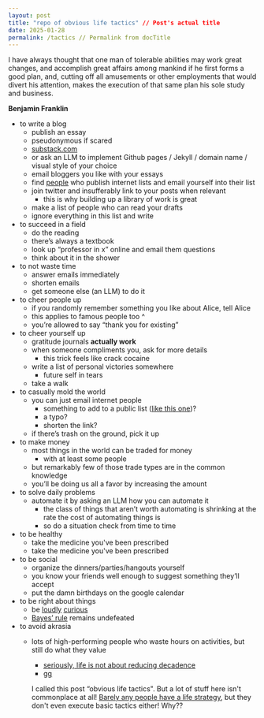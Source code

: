 ```yaml
---
layout: post
title: "repo of obvious life tactics" // Post's actual title
date: 2025-01-28
permalink: /tactics // Permalink from docTitle
---
```




I have always thought that one man of tolerable abilities may work great changes, and accomplish great affairs among mankind if he first forms a good plan, and, cutting off all amusements or other employments that would divert his attention, makes the execution of that same plan his sole study and business. 

**Benjamin Franklin**

- to write a blog
  - publish an essay
  - pseudonymous if scared
  - <u>[substack.com ](http://substack.com)</u>
  - or ask an LLM to implement Github pages / Jekyll / domain name / visual style of your choice 
  - email bloggers you like with your essays
  - find <u>[people](https://substack.com/@samenright/posts)</u> who publish internet lists and email yourself into their list
  - join twitter and insufferably link to your posts when relevant
    - this is why building up a library of work is great
  - make a list of people who can read your drafts
  - ignore everything in this list and write
- to succeed in a field
  - do the reading
  - there’s always a textbook
  - look up “professor in x” online and email them questions
  - think about it in the shower
- to not waste time
  - answer emails immediately
  - shorten emails
  - get someone else (an LLM) to do it
- to cheer people up
  - if you randomly remember something you like about Alice, tell Alice
  - this applies to famous people too ^ 
  - you’re allowed to say “thank you for existing” 
- to cheer yourself up
  - gratitude journals **actually work**
  - when someone compliments you, ask for more details
    - this trick feels like crack cocaine
  - write a list of personal victories somewhere
    - future self in tears
  - take a walk
- to casually mold the world
  - you can just email internet people
    - something to add to a public list (<u>[like this one](mailto:croissanthology@gmail.com)</u>)?
    - a typo?
    - shorten the link?
  - if there’s trash on the ground, pick it up
- to make money
  - most things in the world can be traded for money 
    - with at least some people
  - but remarkably few of those trade types are in the common knowledge
  - you’ll be doing us all a favor by increasing the amount
- to solve daily problems
  - automate it by asking an LLM how you can automate it
    - the class of things that aren’t worth automating is shrinking at the rate the cost of automating things is
    - so do a situation check from time to time
- to be healthy
  - take the medicine you've been prescribed
  - take the medicine you've been prescribed 
- to be social
  - organize the dinners/parties/hangouts yourself 
  - you know your friends well enough to suggest something they’ll accept
  - put the damn birthdays on the google calendar
- to be right about things
  - be <u>[loudly](https://x.com/__drewface/status/1875290969152864285)</u> <u>[curious](https://x.com/paulg/status/1883488719048785934)</u> 
  - <u>[Bayes’ rule](https://arbital.com/p/bayes_rule/?l=1zq)</u> remains undefeated
- to avoid akrasia
  - lots of high-performing people who waste hours on activities, but still do what they value
    - <u>[seriously, life is not about reducing decadence](https://x.com/visakanv/status/1653376345802694657)</u>
    - <u>[gg](https://pbs.twimg.com/media/FvIHo0naQAAw3aP?format=jpg&name=medium)</u>


	I called this post “obvious life tactics". But a lot of stuff here isn't commonplace at all! <u>[Barely any people have a life strategy](https://theonion.com/study-average-person-s-life-plan-can-only-withstand-25-1819578876/)</u>, but they don't even execute basic tactics either! Why?? 


